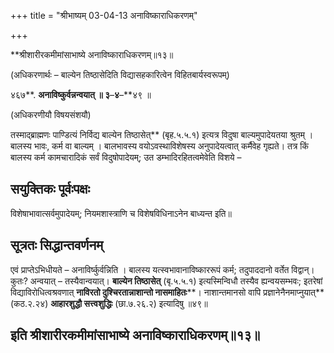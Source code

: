 +++
title = "श्रीभाष्यम् 03-04-13 अनाविष्काराधिकरणम्"

+++
<div claऽऽ="elementor-widget-container">

**श्रीशारीरकमीमांसाभाष्ये अनाविष्काराधिकरणम्॥१३॥

(अधिकरणार्थः – बाल्येन तिष्ठासेदिति विद्यासहकारित्वेन विहितबार्यस्वरूपम्)

४६७**. **अनाविष्कुर्वन्नन्वयात् ॥ ३**–**४**–**४९ ॥

(अधिकरणीयौ विषयसंशयौ)

तस्माद्ब्राह्मणः पाण्डित्यं निर्विद्य बाल्येन तिष्ठासेत्** (बृह.५.५.१) इत्यत्र विदुषा बाल्यमुपादेयतया श्रुतम् । बालस्य भावः, कर्म वा बाल्यम् । बालभावस्य वयोऽवस्थाविशेषस्य अनुपादेयत्वात् कर्मैवेह गृह्यते। तत्र किं बालस्य कर्म कामचारादिकं सर्वं विदुषोपादेयम्; उत डम्भादिरहितत्वमेवेति विशये –

## सयुक्तिकः पूर्वःपक्षः

विशेषाभावात्सर्वमुपादेयम्; नियमशास्त्राणि च विशेषविधिनाऽनेन बाध्यन्त इति॥

## सूत्रतः सिद्धान्तवर्णनम्

एवं प्राप्तेऽभिधीयते – अनाविर्ष्कुर्वन्निति । बालस्य यत्स्वभावानाविष्काररूपं कर्म; तदुपाददानो वर्तेत विद्वान्। कुतः? अन्वयात् – तस्यैवान्वयात्। **बाल्येन तिष्ठासेत्** (बृ.५.५.१) इत्यस्मिन्विधौ तस्यैव ह्यन्वयसम्भवः; इतरेषां विद्याविरोधित्वश्रवणात् **नाविरतो दुश्चिरतान्नाशान्तो नासमाहितः****। नाशान्तमानसो वापि प्रज्ञानेनैनमाप्नुयात्** (कठ.२.२४) **आहारशुद्धौ सत्त्वशुद्धिः** (छा.७.२६.२) इत्यादिषु ॥४९॥

## इति श्रीशारीरकमीमांसाभाष्ये अनाविष्काराधिकरणम्॥१३॥

</div>
